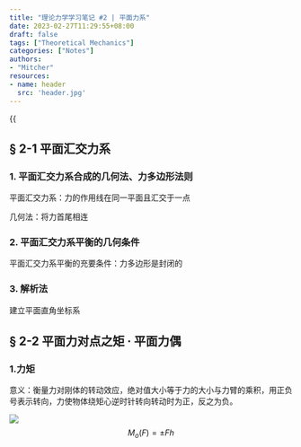 ```yaml
---
title: "理论力学学习笔记 #2 | 平面力系"
date: 2023-02-27T11:29:55+08:00
draft: false
tags: ["Theoretical Mechanics"]
categories: ["Notes"]
authors:
- "Mitcher"
resources:
- name: header
  src: 'header.jpg'
---
```


{{<audio src="audios/陈绮贞 - 小步舞曲.mp3" caption="《小步舞曲 - 陈绮贞》" >}}

## § 2-1 平面汇交力系

### 1. 平面汇交力系合成的几何法、力多边形法则

平面汇交力系：力的作用线在同一平面且汇交于一点

几何法：将力首尾相连

### 2. 平面汇交力系平衡的几何条件

平面汇交力系平衡的充要条件：力多边形是封闭的

### 3. 解析法

建立平面直角坐标系

## § 2-2 平面力对点之矩 · 平面力偶

### 1.力矩

意义：衡量力对刚体的转动效应，绝对值大小等于力的大小与力臂的乘积，用正负号表示转向，力使物体绕矩心逆时针转向转动时为正，反之为负。

![](https://mitcher-1316637614.cos.ap-nanjing.myqcloud.com/test/image-20230227123653535.png)
$$
M_o(F)=\pm Fh
$$
